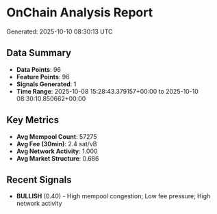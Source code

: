# OnChain Analysis Report
Generated: 2025-10-10 08:30:13 UTC

## Data Summary
- **Data Points**: 96
- **Feature Points**: 96
- **Signals Generated**: 1
- **Time Range**: 2025-10-08 15:28:43.379157+00:00 to 2025-10-10 08:30:10.850662+00:00

## Key Metrics
- **Avg Mempool Count**: 57275
- **Avg Fee (30min)**: 2.4 sat/vB
- **Avg Network Activity**: 1.000
- **Avg Market Structure**: 0.686

## Recent Signals
- **BULLISH** (0.40) - High mempool congestion; Low fee pressure; High network activity

